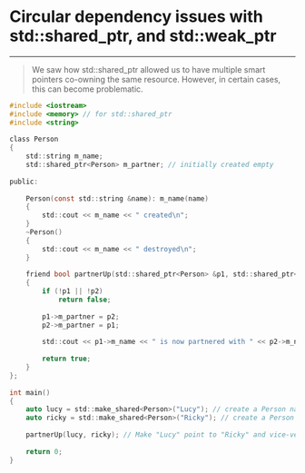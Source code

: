 # Circular dependency issues with                                                                                                                        std::shared_ptr, and std::weak_ptr
---

> We saw how std::shared_ptr allowed us to have multiple smart pointers co-owning the same resource. However, in certain cases, this can become problematic.

```c
#include <iostream>
#include <memory> // for std::shared_ptr
#include <string>
 
class Person
{
	std::string m_name;
	std::shared_ptr<Person> m_partner; // initially created empty
 
public:
		
	Person(const std::string &name): m_name(name)
	{ 
		std::cout << m_name << " created\n";
	}
	~Person()
	{
		std::cout << m_name << " destroyed\n";
	}
 
	friend bool partnerUp(std::shared_ptr<Person> &p1, std::shared_ptr<Person> &p2)
	{
		if (!p1 || !p2)
			return false;
 
		p1->m_partner = p2;
		p2->m_partner = p1;
 
		std::cout << p1->m_name << " is now partnered with " << p2->m_name << "\n";
 
		return true;
	}
};
 
int main()
{
	auto lucy = std::make_shared<Person>("Lucy"); // create a Person named "Lucy"
	auto ricky = std::make_shared<Person>("Ricky"); // create a Person named "Ricky"
 
	partnerUp(lucy, ricky); // Make "Lucy" point to "Ricky" and vice-versa
 
	return 0;
}
```
